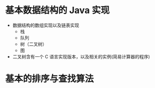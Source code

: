 # 基本数据结构的 Java 实现
 * 数据结构的数组实现以及链表实现
    * 栈
    * 队列
    * 树（二叉树）
    * 图
 * 二叉树含有一个 C 语言实现版本，以及相关的实例(简易计算器的程序)
 
# 基本的排序与查找算法
